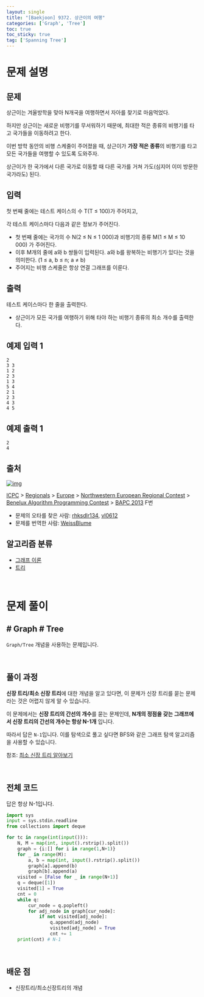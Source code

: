 ```yaml
---
layout: single
title: "[Baekjoon] 9372. 상근이의 여행"
categories: ['Graph', 'Tree']
toc: true
toc_sticky: true
tag: ['Spanning Tree']
---
```


# 문제 설명

## 문제

상근이는 겨울방학을 맞아 N개국을 여행하면서 자아를 찾기로 마음먹었다. 

하지만 상근이는 새로운 비행기를 무서워하기 때문에, 최대한 적은 종류의 비행기를 타고 국가들을 이동하려고 한다.

이번 방학 동안의 비행 스케줄이 주어졌을 때, 상근이가 **가장 적은 종류**의 비행기를 타고 모든 국가들을 여행할 수 있도록 도와주자.

상근이가 한 국가에서 다른 국가로 이동할 때 다른 국가를 거쳐 가도(심지어 이미 방문한 국가라도) 된다.

## 입력

첫 번째 줄에는 테스트 케이스의 수 T(T ≤ 100)가 주어지고,

각 테스트 케이스마다 다음과 같은 정보가 주어진다.

- 첫 번째 줄에는 국가의 수 N(2 ≤ N ≤ 1 000)과 비행기의 종류 M(1 ≤ M ≤ 10 000) 가 주어진다.
- 이후 M개의 줄에 a와 b 쌍들이 입력된다. a와 b를 왕복하는 비행기가 있다는 것을 의미한다. (1 ≤ a, b ≤ n; a ≠ b) 
- 주어지는 비행 스케줄은 항상 연결 그래프를 이룬다.

## 출력

테스트 케이스마다 한 줄을 출력한다.

- 상근이가 모든 국가를 여행하기 위해 타야 하는 비행기 종류의 최소 개수를 출력한다.

## 예제 입력 1 

```
2
3 3
1 2
2 3
1 3
5 4
2 1
2 3
4 3
4 5
```

## 예제 출력 1 

```
2
4
```

## 출처

[![img](https://licensebuttons.net/l/by-sa/3.0/88x31.png)](https://creativecommons.org/licenses/by-sa/3.0/)

[ICPC](https://www.acmicpc.net/category/1) > [Regionals](https://www.acmicpc.net/category/7) > [Europe](https://www.acmicpc.net/category/10) > [Northwestern European Regional Contest](https://www.acmicpc.net/category/15) > [Benelux Algorithm Programming Contest](https://www.acmicpc.net/category/89) > [BAPC 2013](https://www.acmicpc.net/category/detail/1160) F번

- 문제의 오타를 찾은 사람: [rhksdlr134](https://www.acmicpc.net/user/rhksdlr134), [vl0612](https://www.acmicpc.net/user/vl0612)
- 문제를 번역한 사람: [WeissBlume](https://www.acmicpc.net/user/WeissBlume)

## 알고리즘 분류

- [그래프 이론](https://www.acmicpc.net/problem/tag/7)
- [트리](https://www.acmicpc.net/problem/tag/120)

<br>

# 문제 풀이

## \# Graph \# Tree

`Graph/Tree` 개념을 사용하는 문제입니다. 

<br>

## 풀이 과정

**신장 트리/최소 신장 트리**에 대한 개념을 알고 있다면, 이 문제가 신장 트리를 묻는 문제라는 것은 어렵지 않게 알 수 있습니다. 

이 문제에서는 **신장 트리의 간선의 개수**를 묻는 문제인데, **N개의 정점을 갖는 그래프에서 신장 트리의 간선의 개수는 항상 N-1개** 입니다. 

따라서 답은 `N-1`입니다. 이를 탐색으로 풀고 싶다면 BFS와 같은 그래프 탐색 알고리즘을 사용할 수 있습니다. 

참조: [최소 신장 트리 알아보기](https://wowo0709.github.io/graph/tree/unionfind/Tree-%EC%B5%9C%EC%86%8C-%EC%8B%A0%EC%9E%A5-%ED%8A%B8%EB%A6%AC%EC%97%90-%EB%8C%80%ED%95%9C-%EA%B3%A0%EC%B0%B0/)

<br>

## 전체 코드

답은 항상 N-1입니다. 

```python
import sys
input = sys.stdin.readline
from collections import deque

for tc in range(int(input())):
    N, M = map(int, input().rstrip().split())
    graph = {i:[] for i in range(1,N+1)}
    for _ in range(M):
        a, b = map(int, input().rstrip().split())
        graph[a].append(b)
        graph[b].append(a)
    visited = [False for _ in range(N+1)]
    q = deque([1])
    visited[1] = True
    cnt = 0
    while q:
        cur_node = q.popleft()
        for adj_node in graph[cur_node]:
            if not visited[adj_node]:
                q.append(adj_node)
                visited[adj_node] = True
                cnt += 1
    print(cnt) # N-1
```







<br>

## 배운 점

* 신장트리/최소신장트리의 개념
  















